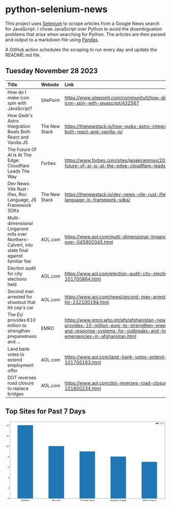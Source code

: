 # python-selenium-news

This project uses [Selenium](https://www.seleniumhq.org/) to scrape articles from a Google News search for JavaScript.
I chose JavaScript over Python to avoid the disambiguation problems that arise when searching for Python.
The articles are then parsed and output to a markdown file using [Pandas](https://pandas.pydata.org/).

A GitHub action schedules the scraping to run every day and update the README.md file.

## Tuesday November 28 2023


| Title                                                                                          | Website       | Link                                                                                                                                                                                   |
|:-----------------------------------------------------------------------------------------------|:--------------|:---------------------------------------------------------------------------------------------------------------------------------------------------------------------------------------|
| How do I make icon spin with JavaScript?                                                       | SitePoint     | https://www.sitepoint.com/community/t/how-do-i-make-icon-spin-with-javascript/432567                                                                                                   |
| How Qwik's Astro Integration Beats Both React and Vanilla JS                                   | The New Stack | https://thenewstack.io/how-quiks-astro-integration-beats-both-react-and-vanilla-js/                                                                                                    |
| The Future Of AI Is At The Edge: Cloudflare Leads The Way                                      | Forbes        | https://www.forbes.com/sites/janakirammsv/2023/11/25/the-future-of-ai-is-at-the-edge-cloudflare-leads-the-way/                                                                         |
| Dev News: Vite Rust-ifies, Roc Language, JS Framework SDKs                                     | The New Stack | https://thenewstack.io/dev-news-vite-rust-ifies-roc-language-js-framework-sdks/                                                                                                        |
| Multi-dimensional Linganore rolls over Northern-Calvert, into state final against familiar foe | AOL.com       | https://www.aol.com/multi-dimensional-linganore-rolls-over-045900345.html                                                                                                              |
| Election audit for city elections held                                                         | AOL.com       | https://www.aol.com/election-audit-city-elections-held-101700864.html                                                                                                                  |
| Second man arrested for shootout that hit cop's car                                            | AOL.com       | https://www.aol.com/news/second-man-arrested-shootout-hit-232100194.html                                                                                                               |
| The EU provides €10 million to strengthen preparedness and ...                                 | EMRO          | https://www.emro.who.int/afg/afghanistan-news/the-eu-provides-10-million-euro-to-strengthen-preparedness-and-response-systems-for-outbreaks-and-health-emergencies-in-afghanistan.html |
| Land bank votes to extend employment offer                                                     | AOL.com       | https://www.aol.com/land-bank-votes-extend-employment-101700193.html                                                                                                                   |
| DOT reverses road closure to replace bridges                                                   | AOL.com       | https://www.aol.com/dot-reverses-road-closure-replace-101800234.html                                                                                                                   |
## Top Sites for Past 7 Days

![Graph of Top Sites](https://raw.githubusercontent.com/dan-mba/python-selenium-news/main/last-week.png)
